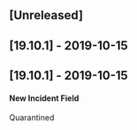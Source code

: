 ## [Unreleased]


## [19.10.1] - 2019-10-15


## [19.10.1] - 2019-10-15
#### New Incident Field
Quarantined